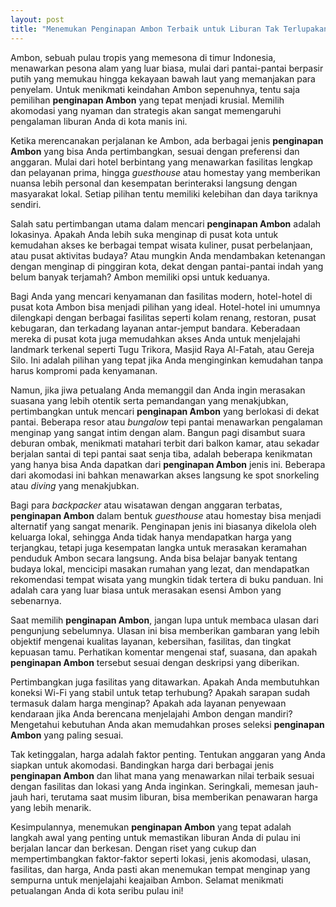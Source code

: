 ```yaml
---
layout: post
title: "Menemukan Penginapan Ambon Terbaik untuk Liburan Tak Terlupakan"
---
```


Ambon, sebuah pulau tropis yang memesona di timur Indonesia, menawarkan pesona alam yang luar biasa, mulai dari pantai-pantai berpasir putih yang memukau hingga kekayaan bawah laut yang memanjakan para penyelam. Untuk menikmati keindahan Ambon sepenuhnya, tentu saja pemilihan **penginapan Ambon** yang tepat menjadi krusial. Memilih akomodasi yang nyaman dan strategis akan sangat memengaruhi pengalaman liburan Anda di kota manis ini.

Ketika merencanakan perjalanan ke Ambon, ada berbagai jenis **penginapan Ambon** yang bisa Anda pertimbangkan, sesuai dengan preferensi dan anggaran. Mulai dari hotel berbintang yang menawarkan fasilitas lengkap dan pelayanan prima, hingga *guesthouse* atau homestay yang memberikan nuansa lebih personal dan kesempatan berinteraksi langsung dengan masyarakat lokal. Setiap pilihan tentu memiliki kelebihan dan daya tariknya sendiri.

Salah satu pertimbangan utama dalam mencari **penginapan Ambon** adalah lokasinya. Apakah Anda lebih suka menginap di pusat kota untuk kemudahan akses ke berbagai tempat wisata kuliner, pusat perbelanjaan, atau pusat aktivitas budaya? Atau mungkin Anda mendambakan ketenangan dengan menginap di pinggiran kota, dekat dengan pantai-pantai indah yang belum banyak terjamah? Ambon memiliki opsi untuk keduanya.

Bagi Anda yang mencari kenyamanan dan fasilitas modern, hotel-hotel di pusat kota Ambon bisa menjadi pilihan yang ideal. Hotel-hotel ini umumnya dilengkapi dengan berbagai fasilitas seperti kolam renang, restoran, pusat kebugaran, dan terkadang layanan antar-jemput bandara. Keberadaan mereka di pusat kota juga memudahkan akses Anda untuk menjelajahi landmark terkenal seperti Tugu Trikora, Masjid Raya Al-Fatah, atau Gereja Silo. Ini adalah pilihan yang tepat jika Anda menginginkan kemudahan tanpa harus kompromi pada kenyamanan.

Namun, jika jiwa petualang Anda memanggil dan Anda ingin merasakan suasana yang lebih otentik serta pemandangan yang menakjubkan, pertimbangkan untuk mencari **penginapan Ambon** yang berlokasi di dekat pantai. Beberapa resor atau *bungalow* tepi pantai menawarkan pengalaman menginap yang sangat intim dengan alam. Bangun pagi disambut suara deburan ombak, menikmati matahari terbit dari balkon kamar, atau sekadar berjalan santai di tepi pantai saat senja tiba, adalah beberapa kenikmatan yang hanya bisa Anda dapatkan dari **penginapan Ambon** jenis ini. Beberapa dari akomodasi ini bahkan menawarkan akses langsung ke spot snorkeling atau *diving* yang menakjubkan.

Bagi para *backpacker* atau wisatawan dengan anggaran terbatas, **penginapan Ambon** dalam bentuk *guesthouse* atau homestay bisa menjadi alternatif yang sangat menarik. Penginapan jenis ini biasanya dikelola oleh keluarga lokal, sehingga Anda tidak hanya mendapatkan harga yang terjangkau, tetapi juga kesempatan langka untuk merasakan keramahan penduduk Ambon secara langsung. Anda bisa belajar banyak tentang budaya lokal, mencicipi masakan rumahan yang lezat, dan mendapatkan rekomendasi tempat wisata yang mungkin tidak tertera di buku panduan. Ini adalah cara yang luar biasa untuk merasakan esensi Ambon yang sebenarnya.

Saat memilih **penginapan Ambon**, jangan lupa untuk membaca ulasan dari pengunjung sebelumnya. Ulasan ini bisa memberikan gambaran yang lebih objektif mengenai kualitas layanan, kebersihan, fasilitas, dan tingkat kepuasan tamu. Perhatikan komentar mengenai staf, suasana, dan apakah **penginapan Ambon** tersebut sesuai dengan deskripsi yang diberikan.

Pertimbangkan juga fasilitas yang ditawarkan. Apakah Anda membutuhkan koneksi Wi-Fi yang stabil untuk tetap terhubung? Apakah sarapan sudah termasuk dalam harga menginap? Apakah ada layanan penyewaan kendaraan jika Anda berencana menjelajahi Ambon dengan mandiri? Mengetahui kebutuhan Anda akan memudahkan proses seleksi **penginapan Ambon** yang paling sesuai.

Tak ketinggalan, harga adalah faktor penting. Tentukan anggaran yang Anda siapkan untuk akomodasi. Bandingkan harga dari berbagai jenis **penginapan Ambon** dan lihat mana yang menawarkan nilai terbaik sesuai dengan fasilitas dan lokasi yang Anda inginkan. Seringkali, memesan jauh-jauh hari, terutama saat musim liburan, bisa memberikan penawaran harga yang lebih menarik.

Kesimpulannya, menemukan **penginapan Ambon** yang tepat adalah langkah awal yang penting untuk memastikan liburan Anda di pulau ini berjalan lancar dan berkesan. Dengan riset yang cukup dan mempertimbangkan faktor-faktor seperti lokasi, jenis akomodasi, ulasan, fasilitas, dan harga, Anda pasti akan menemukan tempat menginap yang sempurna untuk menjelajahi keajaiban Ambon. Selamat menikmati petualangan Anda di kota seribu pulau ini!

